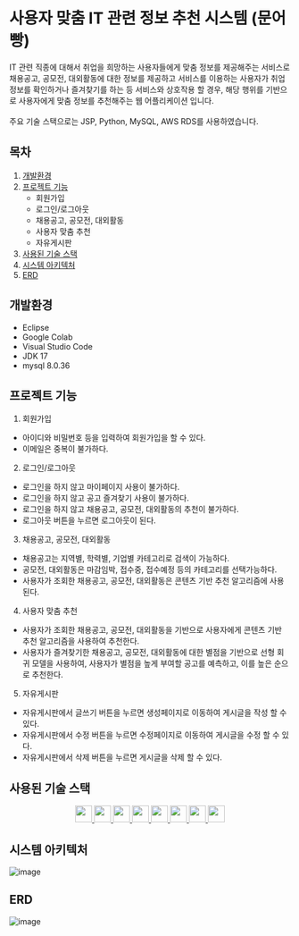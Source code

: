 # 사용자 맞춤 IT 관련 정보 추천 시스템 (문어빵)
IT 관련 직종에 대해서 취업을 희망하는 사용자들에게 맞춤 정보를 제공해주는 서비스로
채용공고, 공모전, 대외활동에 대한 정보를 제공하고 서비스를 이용하는 사용자가 취업 정보를 확인하거나 즐겨찾기를 하는 등 서비스와 상호작용 할 경우, 
해당 행위를 기반으로 사용자에게 맞춤 정보를 추천해주는 웹 어플리케이션 입니다.  
<br>
주요 기술 스택으로는 JSP, Python, MySQL, AWS RDS를 사용하였습니다.

## 목차
1. [개발환경](#개발환경)
2. [프로젝트 기능](#프로젝트-기능)
   - 회원가입
   - 로그인/로그아웃
   - 채용공고, 공모전, 대외활동
   - 사용자 맞춤 추천
   - 자유게시판
3. [사용된 기술 스택](#사용된-기술-스택)
4. [시스템 아키텍처](#시스템-아키텍처)
5. [ERD](#ERD)

## 개발환경
- Eclipse 
- Google Colab
- Visual Studio Code
- JDK 17
- mysql 8.0.36

## 프로젝트 기능
1. 회원가입
- 아이디와 비밀번호 등을 입력하여 회원가입을 할 수 있다.
- 이메일은 중복이 불가하다.
2. 로그인/로그아웃
- 로그인을 하지 않고 마이페이지 사용이 불가하다.
- 로그인을 하지 않고 공고 즐겨찾기 사용이 불가하다.
- 로그인을 하지 않고 채용공고, 공모전, 대외활동의 추천이 불가하다.
- 로그아웃 버튼을 누르면 로그아웃이 된다.
3. 채용공고, 공모전, 대외활동
- 채용공고는 지역별, 학력별, 기업별 카테고리로 검색이 가능하다.
- 공모전, 대외활동은 마감임박, 접수중, 접수예정 등의 카테고리를 선택가능하다.
- 사용자가 조회한 채용공고, 공모전, 대외활동은 콘텐츠 기반 추천 알고리즘에 사용된다.
4. 사용자 맞춤 추천
- 사용자가 조회한 채용공고, 공모전, 대외활동을 기반으로 사용자에게 콘텐츠 기반 추천 알고리즘을 사용하여 추천한다.
- 사용자가 즐겨찾기한 채용공고, 공모전, 대외활동에 대한 별점을 기반으로 선형 회귀 모델을 사용하여, 사용자가 별점을 높게 부여할 공고를 예측하고, 이를 높은 순으로 추천한다.
5. 자유게시판
- 자유게시판에서 글쓰기 버튼을 누르면 생성페이지로 이동하여 게시글을 작성 할 수 있다.
- 자유게시판에서 수정 버튼을 누르면 수정페이지로 이동하여 게시글을 수정 할 수 있다.
- 자유게시판에서 삭제 버튼을 누르면 게시글을 삭제 할 수 있다.

## 사용된 기술 스택
<div align="center">
  <a href="https://www.java.com/">
    <img src="https://img.shields.io/badge/Java-007396?style=flat&logo=java&logoColor=white" height="30" />
  </a>

  <a href="https://www.oracle.com/java/technologies/java-server-pages.html">
    <img src="https://img.shields.io/badge/JSP-007396?style=flat&logo=java&logoColor=white" height="30" />
  </a>

  <a href="https://developer.mozilla.org/en-US/docs/Web/JavaScript">
    <img src="https://img.shields.io/badge/JavaScript-FFCA28?style=flat&logo=javascript&logoColor=black" height="30" />
  </a>

  <a href="https://developer.mozilla.org/en-US/docs/Web/HTML">
    <img src="https://img.shields.io/badge/HTML-E34F26?style=flat&logo=html5&logoColor=white" height="30" />
  </a>

  <a href="https://developer.mozilla.org/en-US/docs/Web/CSS">
    <img src="https://img.shields.io/badge/CSS-1572B6?style=flat&logo=css3&logoColor=white" height="30" />
  </a>

  <a href="https://www.python.org/">
    <img src="https://img.shields.io/badge/Python-3776AB?style=flat&logo=python&logoColor=white" height="30" />
  </a>

  <a href="https://www.mysql.com/">
    <img src="https://img.shields.io/badge/MySQL-4479A1?style=flat&logo=mysql&logoColor=white" height="30" />
  </a>

  <a href="https://aws.amazon.com/rds/">
    <img src="https://img.shields.io/badge/AWS_RDS-FF9900?style=flat&logo=amazon-aws&logoColor=white" height="30" />
  </a>
</div>

## 시스템 아키텍처
![image](https://github.com/user-attachments/assets/c4ca1ea9-18c0-433b-94e1-24c94e372667)
## ERD
![image](https://github.com/user-attachments/assets/c586d1da-4ad1-44c3-a8e9-f72b70e60fed)

